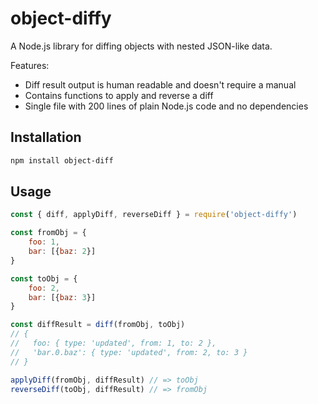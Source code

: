 # object-diffy

A Node.js library for diffing objects with nested JSON-like data.

Features:

* Diff result output is human readable and doesn't require a manual
* Contains functions to apply and reverse a diff
* Single file with 200 lines of plain Node.js code and no dependencies

## Installation

```sh
npm install object-diff
```

## Usage

```javascript
const { diff, applyDiff, reverseDiff } = require('object-diffy')

const fromObj = {
    foo: 1,
    bar: [{baz: 2}]
}

const toObj = {
    foo: 2,
    bar: [{baz: 3}]
}

const diffResult = diff(fromObj, toObj)
// {
//   foo: { type: 'updated', from: 1, to: 2 },
//   'bar.0.baz': { type: 'updated', from: 2, to: 3 }
// }

applyDiff(fromObj, diffResult) // => toObj
reverseDiff(toObj, diffResult) // => fromObj
```
